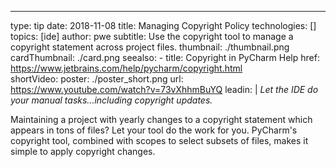 ---
type: tip
date: 2018-11-08
title: Managing Copyright Policy
technologies: []
topics: [ide]
author: pwe
subtitle: Use the copyright tool to manage a copyright statement across project files.
thumbnail: ./thumbnail.png
cardThumbnail: ./card.png
seealso:
    - title: Copyright in PyCharm Help
      href: https://www.jetbrains.com/help/pycharm/copyright.html  
shortVideo:
    poster: ./poster_short.png
    url: https://www.youtube.com/watch?v=73vXhhmBuYQ
leadin: | 
  *Let the IDE do your manual tasks...including copyright updates.*

  Maintaining a project with yearly changes to a copyright statement
  which appears in tons of files? Let your tool do the work for you.
  PyCharm's copyright tool, combined with scopes to select subsets
  of files, makes it simple to apply copyright changes.
